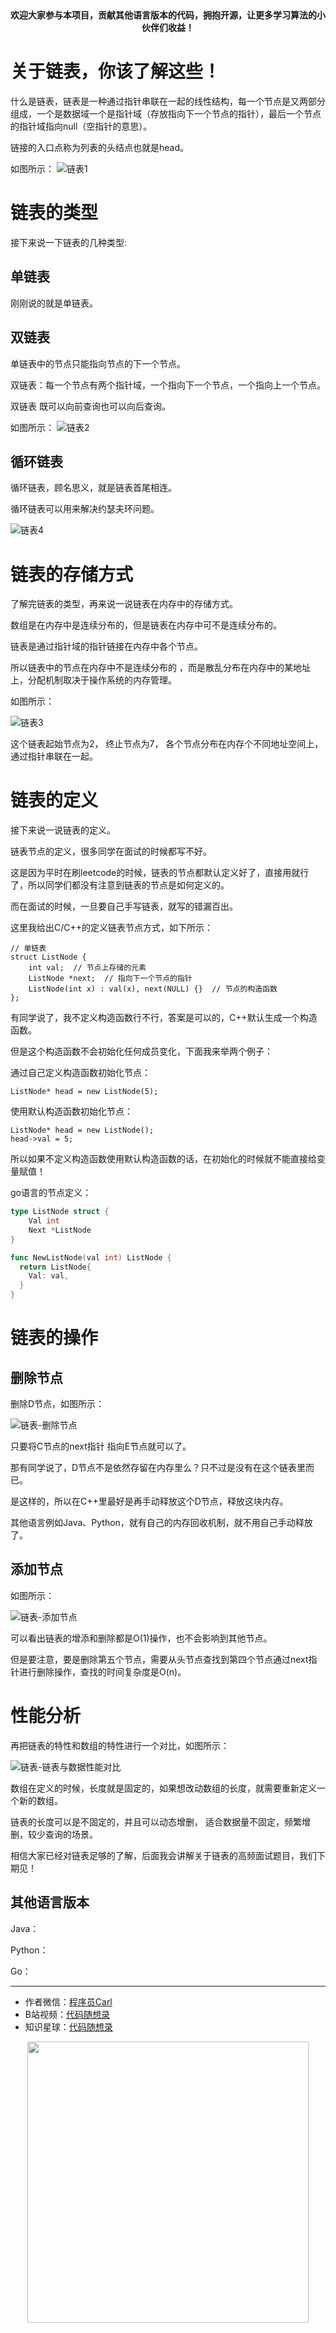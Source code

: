 <p align="center">
  <a href="https://mp.weixin.qq.com/s/QVF6upVMSbgvZy8lHZS3CQ"><img src="https://img.shields.io/badge/知识星球-代码随想录-blue" alt=""></a>
  <a href="https://mp.weixin.qq.com/s/b66DFkOp8OOxdZC_xLZxfw"><img src="https://img.shields.io/badge/刷题-微信群-green" alt=""></a>
  <a href="https://img-blog.csdnimg.cn/20201210231711160.png"><img src="https://img.shields.io/badge/公众号-代码随想录-brightgreen" alt=""></a>
  <a href="https://space.bilibili.com/525438321"><img src="https://img.shields.io/badge/B站-代码随想录-orange" alt=""></a>
</p>
<p align="center"><strong>欢迎大家参与本项目，贡献其他语言版本的代码，拥抱开源，让更多学习算法的小伙伴们收益！</strong></p>


# 关于链表，你该了解这些！

什么是链表，链表是一种通过指针串联在一起的线性结构，每一个节点是又两部分组成，一个是数据域一个是指针域（存放指向下一个节点的指针），最后一个节点的指针域指向null（空指针的意思）。

链接的入口点称为列表的头结点也就是head。

如图所示：
![链表1](https://img-blog.csdnimg.cn/20200806194529815.png)

# 链表的类型

接下来说一下链表的几种类型:

## 单链表

刚刚说的就是单链表。

## 双链表

单链表中的节点只能指向节点的下一个节点。

双链表：每一个节点有两个指针域，一个指向下一个节点，一个指向上一个节点。

双链表 既可以向前查询也可以向后查询。

如图所示：
![链表2](https://img-blog.csdnimg.cn/20200806194559317.png)

## 循环链表

循环链表，顾名思义，就是链表首尾相连。

循环链表可以用来解决约瑟夫环问题。

![链表4](https://img-blog.csdnimg.cn/20200806194629603.png)


# 链表的存储方式

了解完链表的类型，再来说一说链表在内存中的存储方式。

数组是在内存中是连续分布的，但是链表在内存中可不是连续分布的。

链表是通过指针域的指针链接在内存中各个节点。

所以链表中的节点在内存中不是连续分布的 ，而是散乱分布在内存中的某地址上，分配机制取决于操作系统的内存管理。

如图所示：

![链表3](https://img-blog.csdnimg.cn/20200806194613920.png)

这个链表起始节点为2， 终止节点为7，  各个节点分布在内存个不同地址空间上，通过指针串联在一起。

# 链表的定义

接下来说一说链表的定义。

链表节点的定义，很多同学在面试的时候都写不好。

这是因为平时在刷leetcode的时候，链表的节点都默认定义好了，直接用就行了，所以同学们都没有注意到链表的节点是如何定义的。

而在面试的时候，一旦要自己手写链表，就写的错漏百出。

这里我给出C/C++的定义链表节点方式，如下所示：

```
// 单链表
struct ListNode {
    int val;  // 节点上存储的元素
    ListNode *next;  // 指向下一个节点的指针
    ListNode(int x) : val(x), next(NULL) {}  // 节点的构造函数
};
```

有同学说了，我不定义构造函数行不行，答案是可以的，C++默认生成一个构造函数。

但是这个构造函数不会初始化任何成员变化，下面我来举两个例子：

通过自己定义构造函数初始化节点：

```
ListNode* head = new ListNode(5);
```

使用默认构造函数初始化节点：

```
ListNode* head = new ListNode();
head->val = 5;
```

所以如果不定义构造函数使用默认构造函数的话，在初始化的时候就不能直接给变量赋值！



go语言的节点定义：

```go
type ListNode struct {
	Val int
	Next *ListNode
}

func NewListNode(val int) ListNode {
  return ListNode{
    Val: val,
  }
}
```



# 链表的操作

## 删除节点

删除D节点，如图所示：

![链表-删除节点](https://img-blog.csdnimg.cn/20200806195114541.png)

只要将C节点的next指针 指向E节点就可以了。

那有同学说了，D节点不是依然存留在内存里么？只不过是没有在这个链表里而已。

是这样的，所以在C++里最好是再手动释放这个D节点，释放这块内存。

其他语言例如Java、Python，就有自己的内存回收机制，就不用自己手动释放了。

## 添加节点

如图所示：

![链表-添加节点](https://img-blog.csdnimg.cn/20200806195134331.png)

可以看出链表的增添和删除都是O(1)操作，也不会影响到其他节点。

但是要注意，要是删除第五个节点，需要从头节点查找到第四个节点通过next指针进行删除操作，查找的时间复杂度是O(n)。

# 性能分析

再把链表的特性和数组的特性进行一个对比，如图所示：

![链表-链表与数据性能对比](https://img-blog.csdnimg.cn/20200806195200276.png)

数组在定义的时候，长度就是固定的，如果想改动数组的长度，就需要重新定义一个新的数组。

链表的长度可以是不固定的，并且可以动态增删， 适合数据量不固定，频繁增删，较少查询的场景。

相信大家已经对链表足够的了解，后面我会讲解关于链表的高频面试题目，我们下期见！




## 其他语言版本


Java：


Python：


Go：




-----------------------
* 作者微信：[程序员Carl](https://mp.weixin.qq.com/s/b66DFkOp8OOxdZC_xLZxfw)
* B站视频：[代码随想录](https://space.bilibili.com/525438321)
* 知识星球：[代码随想录](https://mp.weixin.qq.com/s/QVF6upVMSbgvZy8lHZS3CQ)
<div align="center"><img src=../pics/公众号.png width=450 alt=> </img></div>
